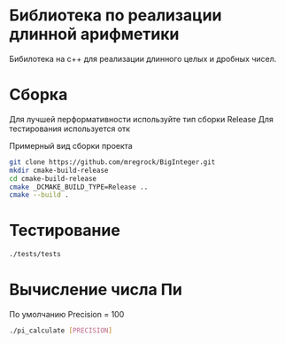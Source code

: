 # Библиотека по реализации длинной арифметики

Бибилотека на с++ для реализации длинного целых и дробных чисел.

# Сборка
Для лучшей перформативности используйте тип сборки Release
Для тестирования используется отк

Примерный вид сборки проекта
```bash
git clone https://github.com/mregrock/BigInteger.git
mkdir cmake-build-release
cd cmake-build-release
cmake _DCMAKE_BUILD_TYPE=Release ..
cmake --build .
```



# Тестирование
```bash
./tests/tests
```

# Вычисление числа Пи

По умолчанию Precision = 100
```bash
./pi_calculate [PRECISION]
```





